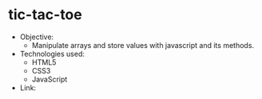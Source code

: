 # tic-tac-toe
* Objective:
    * Manipulate arrays and store values with javascript and its methods.
* Technologies used: 
    * HTML5 
    * CSS3
    * JavaScript
* Link: 
